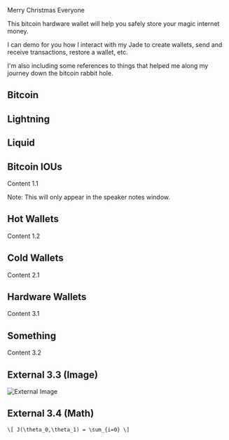 Merry Christmas Everyone  



This bitcoin hardware wallet will help you safely store your magic internet money.  



I can demo for you how I interact with my Jade to create wallets, send and receive transactions, restore a wallet, etc.



I'm also including some references to things that helped me along my journey down the bitcoin rabbit hole. 



## Bitcoin



## Lightning



## Liquid



## Bitcoin IOUs

Content 1.1

Note: This will only appear in the speaker notes window.



## Hot Wallets

Content 1.2



## Cold Wallets

Content 2.1



## Hardware Wallets

Content 3.1



## Something

Content 3.2



## External 3.3 (Image)

![External Image](https://s3.amazonaws.com/static.slid.es/logo/v2/slides-symbol-512x512.png)



## External 3.4 (Math)

`\[ J(\theta_0,\theta_1) = \sum_{i=0} \]`

